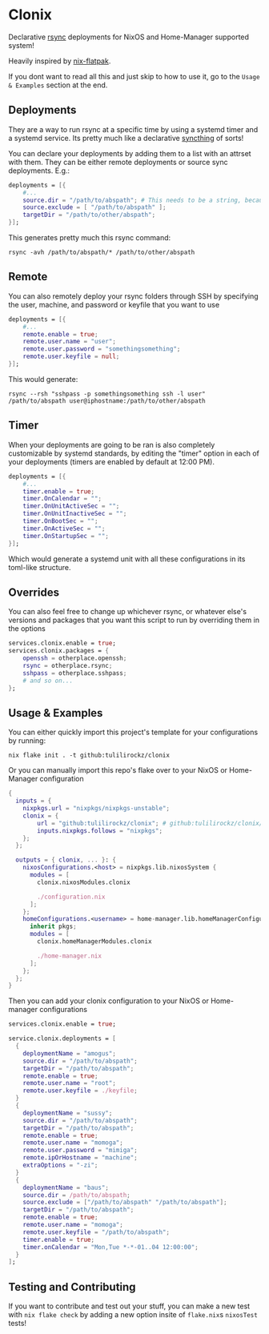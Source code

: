 # Clonix

Declarative [rsync](https://github.com/WayneD/rsync) deployments for NixOS and Home-Manager supported system!

Heavily inspired by [nix-flatpak](https://github.com/gmodena/nix-flatpak).

If you dont want to read all this and just skip to how to use it, go to the `Usage & Examples` section at the end.

## Deployments

They are a way to run rsync at a specific time by using a systemd timer and a systemd service. Its pretty much like a declarative [syncthing](https://syncthing.net/) of sorts!

You can declare your deployments by adding them to a list with an attrset with them. They can be either remote deployments or source sync deployments. E.g.:

```nix
deployments = [{
    #...
    source.dir = "/path/to/abspath"; # This needs to be a string, because if it is of the path type itll be on the /nix/store instead of actually being where you want.
    source.exclude = [ "/path/to/abspath" ];
    targetDir = "/path/to/other/abspath";
}];
```

This generates pretty much this rsync command:

```shell
rsync -avh /path/to/abspath/* /path/to/other/abspath
```

## Remote

You can also remotely deploy your rsync folders through SSH by specifying the user, machine, and password or keyfile that you want to use

```nix
deployments = [{
    #...
    remote.enable = true;
    remote.user.name = "user";
    remote.user.password = "somethingsomething";
    remote.user.keyfile = null;
}];
```

This would generate:

```shell
rsync --rsh "sshpass -p somethingsomething ssh -l user" /path/to/abspath user@iphostname:/path/to/other/abspath
```

## Timer

When your deployments are going to be ran is also completely customizable by systemd standards, by editing the "timer" option in each of your deployments (timers are enabled by default at 12:00 PM).

```nix
deployments = [{
    #...
    timer.enable = true;
    timer.OnCalendar = "";
    timer.OnUnitActiveSec = "";
    timer.OnUnitInactiveSec = "";
    timer.OnBootSec = "";
    timer.OnActiveSec = "";
    timer.OnStartupSec = "";
}];
```

Which would generate a systemd unit with all these configurations in its toml-like structure.

## Overrides

You can also feel free to change up whichever rsync, or whatever else's versions and packages that you want this script to run by overriding them in the options

```nix
services.clonix.enable = true;
services.clonix.packages = {
    openssh = otherplace.openssh;
    rsync = otherplace.rsync;
    sshpass = otherplace.sshpass;
    # and so on...
};
```

## Usage & Examples

You can either quickly import this project's template for your configurations by running:

```shell
nix flake init . -t github:tulilirockz/clonix
```

Or you can manually import this repo's flake over to your NixOS or Home-Manager configuration

```nix
{
  inputs = {
    nixpkgs.url = "nixpkgs/nixpkgs-unstable";
    clonix = {
        url = "github:tulilirockz/clonix"; # github:tulilirockz/clonix/?ref=<tag> to target specific releases.
        inputs.nixpkgs.follows = "nixpkgs";
    };
  };

  outputs = { clonix, ... }: {
    nixosConfigurations.<host> = nixpkgs.lib.nixosSystem {
      modules = [
        clonix.nixosModules.clonix

        ./configuration.nix
      ];
    };
    homeConfigurations.<username> = home-manager.lib.homeManagerConfiguration {
      inherit pkgs;
      modules = [
        clonix.homeManagerModules.clonix

        ./home-manager.nix
      ];
    };
  };
}
```

Then you can add your clonix configuration to your NixOS or Home-manager configurations

```nix
services.clonix.enable = true;

service.clonix.deployments = [
  {
    deploymentName = "amogus";
    source.dir = "/path/to/abspath";
    targetDir = "/path/to/abspath";
    remote.enable = true;
    remote.user.name = "root";
    remote.user.keyfile = ./keyfile;
  }
  {
    deploymentName = "sussy";
    source.dir = "/path/to/abspath";
    targetDir = "/path/to/abspath";
    remote.enable = true;
    remote.user.name = "momoga";
    remote.user.password = "mimiga";
    remote.ipOrHostname = "machine";
    extraOptions = "-zi";
  }
  {
    deploymentName = "baus";
    source.dir = /path/to/abspath;
    source.exclude = ["/path/to/abspath" "/path/to/abspath"];
    targetDir = "/path/to/abspath";
    remote.enable = true;
    remote.user.name = "momoga";
    remote.user.keyfile = "/path/to/abspath";
    timer.enable = true;
    timer.onCalendar = "Mon,Tue *-*-01..04 12:00:00";
  }
];
```

## Testing and Contributing

If you want to contribute and test out your stuff, you can make a new test with `nix flake check` by adding a new option insite of `flake.nix`s `nixosTest` tests!
